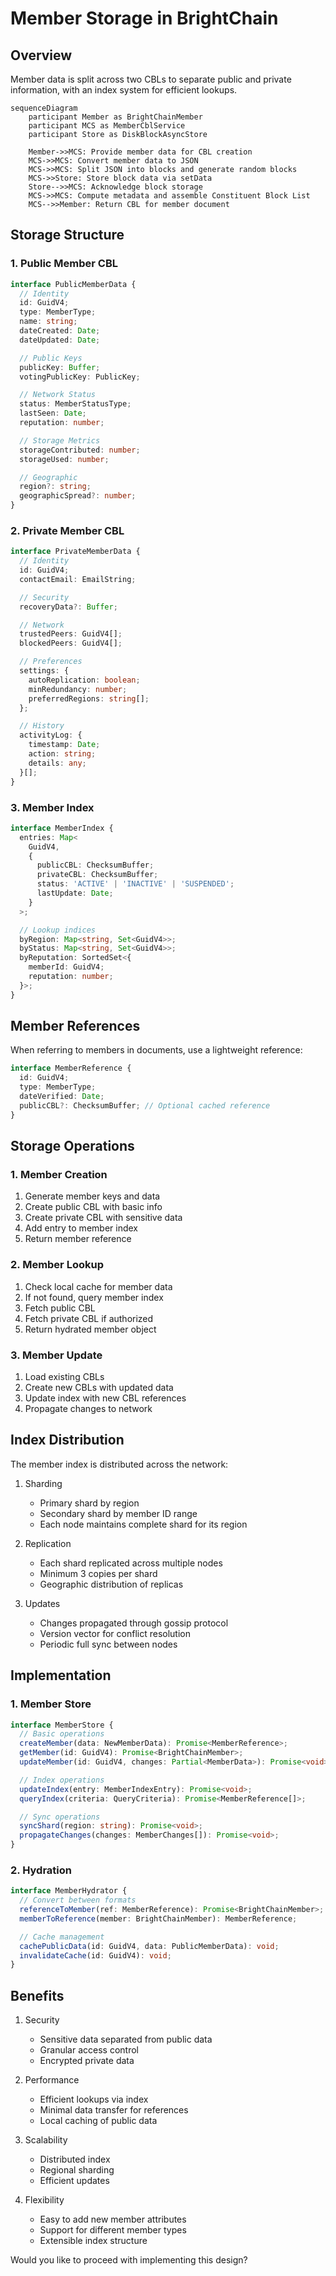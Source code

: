 # Member Storage in BrightChain

## Overview

Member data is split across two CBLs to separate public and private information, with an index system for efficient lookups.

```mermaid
sequenceDiagram
    participant Member as BrightChainMember
    participant MCS as MemberCblService
    participant Store as DiskBlockAsyncStore

    Member->>MCS: Provide member data for CBL creation
    MCS->>MCS: Convert member data to JSON
    MCS->>MCS: Split JSON into blocks and generate random blocks
    MCS->>Store: Store block data via setData
    Store-->>MCS: Acknowledge block storage
    MCS->>MCS: Compute metadata and assemble Constituent Block List
    MCS-->>Member: Return CBL for member document
```

## Storage Structure

### 1. Public Member CBL

```typescript
interface PublicMemberData {
  // Identity
  id: GuidV4;
  type: MemberType;
  name: string;
  dateCreated: Date;
  dateUpdated: Date;

  // Public Keys
  publicKey: Buffer;
  votingPublicKey: PublicKey;

  // Network Status
  status: MemberStatusType;
  lastSeen: Date;
  reputation: number;

  // Storage Metrics
  storageContributed: number;
  storageUsed: number;

  // Geographic
  region?: string;
  geographicSpread?: number;
}
```

### 2. Private Member CBL

```typescript
interface PrivateMemberData {
  // Identity
  id: GuidV4;
  contactEmail: EmailString;

  // Security
  recoveryData?: Buffer;

  // Network
  trustedPeers: GuidV4[];
  blockedPeers: GuidV4[];

  // Preferences
  settings: {
    autoReplication: boolean;
    minRedundancy: number;
    preferredRegions: string[];
  };

  // History
  activityLog: {
    timestamp: Date;
    action: string;
    details: any;
  }[];
}
```

### 3. Member Index

```typescript
interface MemberIndex {
  entries: Map<
    GuidV4,
    {
      publicCBL: ChecksumBuffer;
      privateCBL: ChecksumBuffer;
      status: 'ACTIVE' | 'INACTIVE' | 'SUSPENDED';
      lastUpdate: Date;
    }
  >;

  // Lookup indices
  byRegion: Map<string, Set<GuidV4>>;
  byStatus: Map<string, Set<GuidV4>>;
  byReputation: SortedSet<{
    memberId: GuidV4;
    reputation: number;
  }>;
}
```

## Member References

When referring to members in documents, use a lightweight reference:

```typescript
interface MemberReference {
  id: GuidV4;
  type: MemberType;
  dateVerified: Date;
  publicCBL?: ChecksumBuffer; // Optional cached reference
}
```

## Storage Operations

### 1. Member Creation

1. Generate member keys and data
2. Create public CBL with basic info
3. Create private CBL with sensitive data
4. Add entry to member index
5. Return member reference

### 2. Member Lookup

1. Check local cache for member data
2. If not found, query member index
3. Fetch public CBL
4. Fetch private CBL if authorized
5. Return hydrated member object

### 3. Member Update

1. Load existing CBLs
2. Create new CBLs with updated data
3. Update index with new CBL references
4. Propagate changes to network

## Index Distribution

The member index is distributed across the network:

1. Sharding

   - Primary shard by region
   - Secondary shard by member ID range
   - Each node maintains complete shard for its region

2. Replication

   - Each shard replicated across multiple nodes
   - Minimum 3 copies per shard
   - Geographic distribution of replicas

3. Updates
   - Changes propagated through gossip protocol
   - Version vector for conflict resolution
   - Periodic full sync between nodes

## Implementation

### 1. Member Store

```typescript
interface MemberStore {
  // Basic operations
  createMember(data: NewMemberData): Promise<MemberReference>;
  getMember(id: GuidV4): Promise<BrightChainMember>;
  updateMember(id: GuidV4, changes: Partial<MemberData>): Promise<void>;

  // Index operations
  updateIndex(entry: MemberIndexEntry): Promise<void>;
  queryIndex(criteria: QueryCriteria): Promise<MemberReference[]>;

  // Sync operations
  syncShard(region: string): Promise<void>;
  propagateChanges(changes: MemberChanges[]): Promise<void>;
}
```

### 2. Hydration

```typescript
interface MemberHydrator {
  // Convert between formats
  referenceToMember(ref: MemberReference): Promise<BrightChainMember>;
  memberToReference(member: BrightChainMember): MemberReference;

  // Cache management
  cachePublicData(id: GuidV4, data: PublicMemberData): void;
  invalidateCache(id: GuidV4): void;
}
```

## Benefits

1. Security

   - Sensitive data separated from public data
   - Granular access control
   - Encrypted private data

2. Performance

   - Efficient lookups via index
   - Minimal data transfer for references
   - Local caching of public data

3. Scalability

   - Distributed index
   - Regional sharding
   - Efficient updates

4. Flexibility
   - Easy to add new member attributes
   - Support for different member types
   - Extensible index structure

Would you like to proceed with implementing this design?
